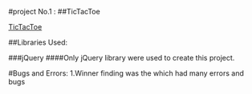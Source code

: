 #project No.1 :
##TicTacToe

[TicTacToe](https://github.com/i7medo/TicTacToe.git)

##Libraries Used:

###jQuery
####Only jQuery library were used to create this project.

#Bugs and Errors:
1.Winner finding was the which had many errors and bugs
